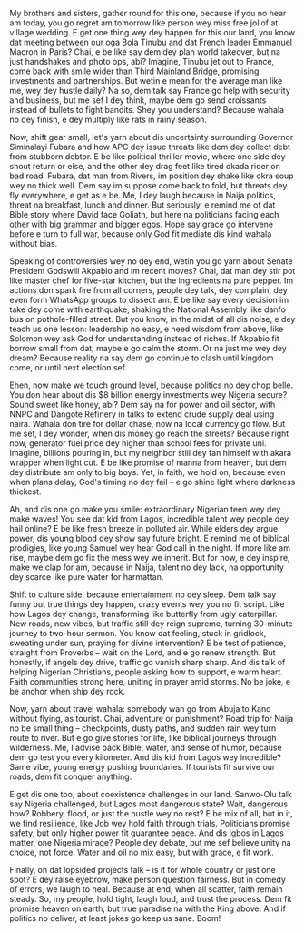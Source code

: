 My brothers and sisters, gather round for this one, because if you no hear am today, you go regret am tomorrow like person wey miss free jollof at village wedding. E get one thing wey dey happen for this our land, you know dat meeting between our oga Bola Tinubu and dat French leader Emmanuel Macron in Paris? Chai, e be like say dem dey plan world takeover, but na just handshakes and photo ops, abi? Imagine, Tinubu jet out to France, come back with smile wider than Third Mainland Bridge, promising investments and partnerships. But wetin e mean for the average man like me, wey dey hustle daily? Na so, dem talk say France go help with security and business, but me sef I dey think, maybe dem go send croissants instead of bullets to fight bandits. Shey you understand? Because wahala no dey finish, e dey multiply like rats in rainy season.

Now, shift gear small, let's yarn about dis uncertainty surrounding Governor Siminalayi Fubara and how APC dey issue threats like dem dey collect debt from stubborn debtor. E be like political thriller movie, where one side dey shout return or else, and the other dey drag feet like tired okada rider on bad road. Fubara, dat man from Rivers, im position dey shake like okra soup wey no thick well. Dem say im suppose come back to fold, but threats dey fly everywhere, e get as e be. Me, I dey laugh because in Naija politics, threat na breakfast, lunch and dinner. But seriously, e remind me of dat Bible story where David face Goliath, but here na politicians facing each other with big grammar and bigger egos. Hope say grace go intervene before e turn to full war, because only God fit mediate dis kind wahala without bias.

Speaking of controversies wey no dey end, wetin you go yarn about Senate President Godswill Akpabio and im recent moves? Chai, dat man dey stir pot like master chef for five-star kitchen, but the ingredients na pure pepper. Im actions don spark fire from all corners, people dey talk, dey complain, dey even form WhatsApp groups to dissect am. E be like say every decision im take dey come with earthquake, shaking the National Assembly like danfo bus on pothole-filled street. But you know, in the midst of all dis noise, e dey teach us one lesson: leadership no easy, e need wisdom from above, like Solomon wey ask God for understanding instead of riches. If Akpabio fit borrow small from dat, maybe e go calm the storm. Or na just me wey dey dream? Because reality na say dem go continue to clash until kingdom come, or until next election sef.

Ehen, now make we touch ground level, because politics no dey chop belle. You don hear about dis $8 billion energy investments wey Nigeria secure? Sound sweet like honey, abi? Dem say na for power and oil sector, with NNPC and Dangote Refinery in talks to extend crude supply deal using naira. Wahala don tire for dollar chase, now na local currency go flow. But me sef, I dey wonder, when dis money go reach the streets? Because right now, generator fuel price dey higher than school fees for private uni. Imagine, billions pouring in, but my neighbor still dey fan himself with akara wrapper when light cut. E be like promise of manna from heaven, but dem dey distribute am only to big boys. Yet, in faith, we hold on, because even when plans delay, God's timing no dey fail – e go shine light where darkness thickest.

Ah, and dis one go make you smile: extraordinary Nigerian teen wey dey make waves! You see dat kid from Lagos, incredible talent wey people dey hail online? E be like fresh breeze in polluted air. While elders dey argue power, dis young blood dey show say future bright. E remind me of biblical prodigies, like young Samuel wey hear God call in the night. If more like am rise, maybe dem go fix the mess wey we inherit. But for now, e dey inspire, make we clap for am, because in Naija, talent no dey lack, na opportunity dey scarce like pure water for harmattan.

Shift to culture side, because entertainment no dey sleep. Dem talk say funny but true things dey happen, crazy events wey you no fit script. Like how Lagos dey change, transforming like butterfly from ugly caterpillar. New roads, new vibes, but traffic still dey reign supreme, turning 30-minute journey to two-hour sermon. You know dat feeling, stuck in gridlock, sweating under sun, praying for divine intervention? E be test of patience, straight from Proverbs – wait on the Lord, and e go renew strength. But honestly, if angels dey drive, traffic go vanish sharp sharp. And dis talk of helping Nigerian Christians, people asking how to support, e warm heart. Faith communities strong here, uniting in prayer amid storms. No be joke, e be anchor when ship dey rock.

Now, yarn about travel wahala: somebody wan go from Abuja to Kano without flying, as tourist. Chai, adventure or punishment? Road trip for Naija no be small thing – checkpoints, dusty paths, and sudden rain wey turn route to river. But e go give stories for life, like biblical journeys through wilderness. Me, I advise pack Bible, water, and sense of humor, because dem go test you every kilometer. And dis kid from Lagos wey incredible? Same vibe, young energy pushing boundaries. If tourists fit survive our roads, dem fit conquer anything.

E get dis one too, about coexistence challenges in our land. Sanwo-Olu talk say Nigeria challenged, but Lagos most dangerous state? Wait, dangerous how? Robbery, flood, or just the hustle wey no rest? E be mix of all, but in it, we find resilience, like Job wey hold faith through trials. Politicians promise safety, but only higher power fit guarantee peace. And dis Igbos in Lagos matter, one Nigeria mirage? People dey debate, but me sef believe unity na choice, not force. Water and oil no mix easy, but with grace, e fit work.

Finally, on dat lopsided projects talk – is it for whole country or just one spot? E dey raise eyebrow, make person question fairness. But in comedy of errors, we laugh to heal. Because at end, when all scatter, faith remain steady. So, my people, hold tight, laugh loud, and trust the process. Dem fit promise heaven on earth, but true paradise na with the King above. And if politics no deliver, at least jokes go keep us sane. Boom!